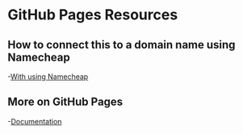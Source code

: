 # GitHub Pages Resources

## How to connect this to a domain name using Namecheap
-[With using Namecheap](https://www.namecheap.com/support/knowledgebase/article.aspx/9645/2208/how-do-i-link-my-domain-to-github-pages)

## More on GitHub Pages
-[Documentation](https://help.github.com/categories/github-pages-basics/)
